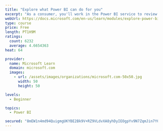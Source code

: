 ```yaml
---
title: "Explore what Power BI can do for you"
excerpt: "As a consumer, you'll work in the Power BI service to review and interact with content that has been shared with you. This module provides the foundational information that you need to work effectively in the Power BI service."
webUrl: https://docs.microsoft.com/en-us/learn/modules/explore-power-bi-service/
type: course
price: Free
length: PT1H9M
ratings:
  count: 6232
  average: 4.6654363
heat: 64

provider:
  name: Microsoft Learn
  domain: microsoft.com
  images:
    - url: /assets/images/organizations/microsoft.com-50x50.jpg
      width: 50
      height: 50

levels:
  - Beginner

topics:
  - Power BI

secured: "8mEW1n4md94QuigmgUKYBE2Bk9V+RZ9VLdvXA8yhDyIEOgpYv9N7ZqmJin7Y07udyO/pVhjBg7+YiLdIfphXis6xUhEexRZ+FL/2MjJnLRIYyvu3FPjI+yJ325CObE/6hveADjE3vx9tlFz9MgWvhlj6v3wB8/UL6OTnCMwCj/VB6NPDRW0ii+SoPbBAW9iEcGf3xNna/g6L3kCNqeTBhwt94mo6TmKJH4rGAc2MG7B8ZF9Odrkyn4/a5W1BTAg1VK473NKMAZOMq0pYDCzxDgIP3FsWY1d3fxEYSWe34gJzOtCzwaMcspYAqcMx5ZdkfSSOoQ40jlmZjq+UMMHUCcXSRiizl/E81BvQCjrRJaIh61TtfX6Sk6jeuzgSM1xNEsOfPt8iWhaHq3/pVMSyBA==;0mqVpQgcPvKe5eIbNE0kQg=="
---
```



